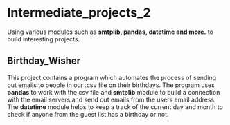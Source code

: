 # Intermediate_projects_2
Using various modules such as **smtplib, pandas, datetime and more.** to build interesting projects.
## Birthday_Wisher
This project contains a program which automates the process of sending out emails to people in our .csv file on their birthdays. The program uses **pandas** 
to work with the csv file and **smtplib** module to build a connection with the email servers and send out emails from the users email address. The **datetime** module helps to keep a track of the current 
day and month to check if anyone from the guest list has a birthday or not.
